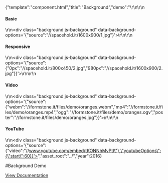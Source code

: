 {"template":"component.html","title":"Background","demo":"<style>\r\n\t.background {\r\n\t\twidth: 100%;\r\n\r\n\t\tbackground: #CFD8DC;\r\n\t\tmargin: 0 0 20px;\r\n\t\tpadding-top: 50%;\r\n\t}\r\n</style>\r\n\r\n<h4>Basic</h4>\r\n<div class=\"background js-background\" data-background-options='{\"source\":\"//spacehold.it/1600x900/1.jpg\"}'></div>\r\n\r\n<h4>Responsive</h4>\r\n<div class=\"background js-background\" data-background-options='{\"source\":{\"0px\":\"//spacehold.it/800x450/2.jpg\",\"980px\":\"//spacehold.it/1600x900/2.jpg\"}}'></div>\r\n\r\n<h4>Video</h4>\r\n<div class=\"background js-background\" data-background-options='{\"source\":{\"webm\":\"//formstone.it/files/demo/oranges.webm\",\"mp4\":\"//formstone.it/files/demo/oranges.mp4\",\"ogg\":\"//formstone.it/files/demo/oranges.ogv\",\"poster\":\"//formstone.it/files/demo/oranges.jpg\"}}'></div>\r\n\r\n<h4>YouTube</h4>\r\n<div class=\"background js-background\" data-background-options='{\"source\":{\"video\":\"//www.youtube.com/embed/tKONNhMvPtI\"},\"youtubeOptions\":{\"start\":60}}'></div>","asset_root":"../","year":2016}

 #Background Demo
<p class="back_link"><a href="https://formstone.it/components/background">View Documentation</a></p>